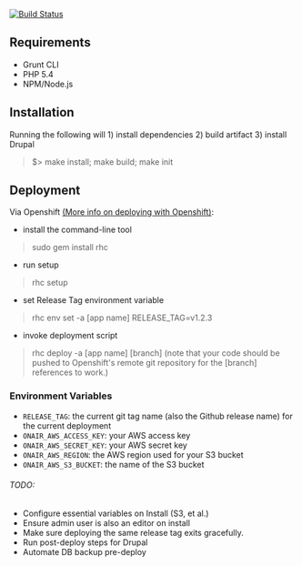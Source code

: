 [![Build Status](https://travis-ci.org/helior/onAir.svg?branch=master)](https://travis-ci.org/helior/onAir)

## Requirements
- Grunt CLI
- PHP 5.4
- NPM/Node.js

## Installation
Running the following will 1) install dependencies 2) build artifact 3) install Drupal
> $> make install; make build; make init

## Deployment
Via Openshift [(More info on deploying with Openshift)](https://developers.openshift.com/en/managing-deployments.html):
  - install the command-line tool
  > sudo gem install rhc

  - run setup
  > rhc setup

  - set Release Tag environment variable
  > rhc env set -a [app name] RELEASE_TAG=v1.2.3

  - invoke deployment script
  > rhc deploy -a [app name] [branch]
  (note that your code should be pushed to Openshift's remote git repository for the [branch] references to work.)

### Environment Variables
  - `RELEASE_TAG`: the current git tag name (also the Github release name) for the current deployment
  - `ONAIR_AWS_ACCESS_KEY`: your AWS access key
  - `ONAIR_AWS_SECRET_KEY`: your AWS secret key
  - `ONAIR_AWS_REGION`: the AWS region used for your S3 bucket
  - `ONAIR_AWS_S3_BUCKET`: the name of the S3 bucket

###### TODO:
- Configure essential variables on Install (S3, et al.)
- Ensure admin user is also an editor on install
- Make sure deploying the same release tag exits gracefully.
- Run post-deploy steps for Drupal
- Automate DB backup pre-deploy
